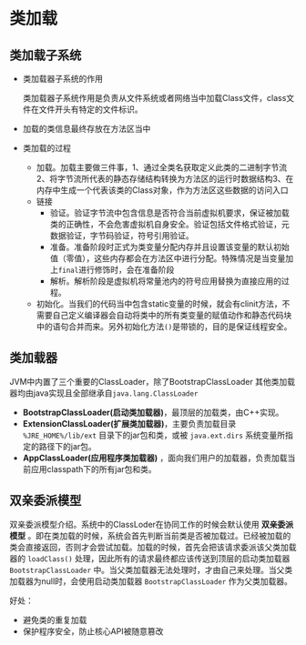 # 类加载

## 类加载子系统

* 类加载器子系统的作用

  类加载器子系统作用是负责从文件系统或者网络当中加载Class文件，class文件在文件开头有特定的文件标识。

* 加载的类信息最终存放在方法区当中

* 类加载的过程

  * 加载。加载主要做三件事，1、通过全类名获取定义此类的二进制字节流2、将字节流所代表的静态存储结构转换为方法区的运行时数据结构3、在内存中生成一个代表该类的Class对象，作为方法区这些数据的访问入口
  * 链接
    * 验证。验证字节流中包含信息是否符合当前虚拟机要求，保证被加载类的正确性，不会危害虚拟机自身安全。验证包括文件格式验证，元数据验证，字节码验证，符号引用验证。
    * 准备。准备阶段时正式为类变量分配内存并且设置该变量的默认初始值（零值），这些内存都会在方法区中进行分配。特殊情况是当变量加上`final`进行修饰时，会在准备阶段
    * 解析。解析阶段是虚拟机将常量池内的符号应用替换为直接应用的过程。
  * 初始化。当我们的代码当中包含static变量的时候，就会有clinit方法，不需要自己定义编译器会自动将类中的所有类变量的赋值动作和静态代码块中的语句合并而来。另外初始化方法`()`是带锁的，目的是保证线程安全。

## 类加载器

JVM中内置了三个重要的ClassLoader，除了BootstrapClassLoader 其他类加载器均由java实现且全部继承自`java.lang.ClassLoader`

* **BootstrapClassLoader(启动类加载器)**，最顶层的加载类，由C++实现。
* **ExtensionClassLoader(扩展类加载器)**，主要负责加载目录 `%JRE_HOME%/lib/ext` 目录下的jar包和类，或被 `java.ext.dirs` 系统变量所指定的路径下的jar包。
* **AppClassLoader(应用程序类加载器)** ，面向我们用户的加载器，负责加载当前应用classpath下的所有jar包和类。

## 双亲委派模型

双亲委派模型介绍。系统中的ClassLoder在协同工作的时候会默认使用 **双亲委派模型** 。即在类加载的时候，系统会首先判断当前类是否被加载过。已经被加载的类会直接返回，否则才会尝试加载。加载的时候，首先会把该请求委派该父类加载器的 `loadClass()` 处理，因此所有的请求最终都应该传送到顶层的启动类加载器 `BootstrapClassLoader` 中。当父类加载器无法处理时，才由自己来处理。当父类加载器为null时，会使用启动类加载器 `BootstrapClassLoader` 作为父类加载器。

好处：

* 避免类的重复加载
* 保护程序安全，防止核心API被随意篡改

